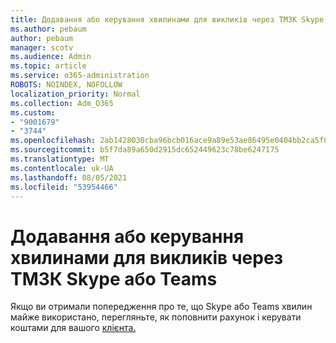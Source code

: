 ```yaml
---
title: Додавання або керування хвилинами для викликів через ТМЗК Skype або Teams
ms.author: pebaum
author: pebaum
manager: scotv
ms.audience: Admin
ms.topic: article
ms.service: o365-administration
ROBOTS: NOINDEX, NOFOLLOW
localization_priority: Normal
ms.collection: Adm_O365
ms.custom:
- "9001679"
- "3744"
ms.openlocfilehash: 2ab1428030cba96bcb016ace9a89e53ae86495e0404bb2ca5f0ee4e4a11755a4
ms.sourcegitcommit: b5f7da89a650d2915dc652449623c78be6247175
ms.translationtype: MT
ms.contentlocale: uk-UA
ms.lasthandoff: 08/05/2021
ms.locfileid: "53954466"
---
```

# <a name="add-or-manage-pstn-minutes-for-skype-or-teams"></a>Додавання або керування хвилинами для викликів через ТМЗК Skype або Teams

Якщо ви отримали попередження про те, що Skype або Teams хвилин майже використано, перегляньте, як поповнити рахунок і керувати коштами для вашого [клієнта.](https://docs.microsoft.com/microsoftteams/add-funds-and-manage-communications-credits)